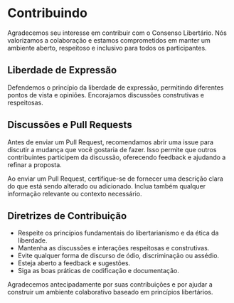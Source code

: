 # Contribuindo

Agradecemos seu interesse em contribuir com o Consenso Libertário. Nós valorizamos a colaboração e estamos comprometidos em manter um ambiente aberto, respeitoso e inclusivo para todos os participantes. 

## Liberdade de Expressão

Defendemos o princípio da liberdade de expressão, permitindo diferentes pontos de vista e opiniões. Encorajamos discussões construtivas e respeitosas.

## Discussões e Pull Requests

Antes de enviar um Pull Request, recomendamos abrir uma issue para discutir a mudança que você gostaria de fazer. Isso permite que outros contribuintes participem da discussão, oferecendo feedback e ajudando a refinar a proposta.

Ao enviar um Pull Request, certifique-se de fornecer uma descrição clara do que está sendo alterado ou adicionado. Inclua também qualquer informação relevante ou contexto necessário.

## Diretrizes de Contribuição

- Respeite os princípios fundamentais do libertarianismo e da ética da liberdade.
- Mantenha as discussões e interações respeitosas e construtivas.
- Evite qualquer forma de discurso de ódio, discriminação ou assédio.
- Esteja aberto a feedback e sugestões.
- Siga as boas práticas de codificação e documentação.

Agradecemos antecipadamente por suas contribuições e por ajudar a construir um ambiente colaborativo baseado em princípios libertários.
